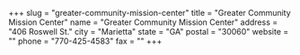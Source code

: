 +++
slug = "greater-community-mission-center"
title = "Greater Community Mission Center"
name = "Greater Community Mission Center"
address = "406 Roswell St."
city = "Marietta"
state = "GA"
postal = "30060"
website = ""
phone = "770-425-4583"
fax = ""
+++
